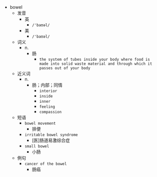 - bowel
  - 发音
    - 英
      - `/'baʊəl/`
    - 美
      - `/'baʊəl/`
  - 词义
    - n.
      - 肠
        - `the system of tubes inside your body where food is made into solid waste material and through which it passes out of your body`
  - 近义词
    - n.
      - 肠；内部；同情
        - `interior`
        - `inside`
        - `inner`
        - `feeling`
        - `compassion`
  - 短语
    - `bowel movement`
      - 排便 
    - `irritable bowel syndrome`
      - [医]肠道易激综合症 
    - `small bowel`
      - 小肠 
  - 例句
    - `cancer of the bowel`
      - 肠癌

